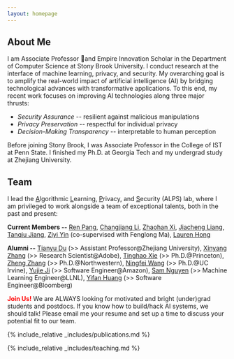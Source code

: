 ```yaml
---
layout: homepage
---
```


## About Me

I am Associate Professor and Empire Innovation Scholar in the Department of Computer Science at Stony Brook University. I conduct research at the interface of machine learning, privacy, and security. My overarching goal is to amplify the real-world impact of artificial intelligence (AI) by bridging technological advances with transformative applications. To this end, my recent work focuses on improving AI technologies along three major thrusts:

* *Security Assurance* -- resilient against malicious manipulations
* *Privacy Preservation* -- respectful for individual privacy
* *Decision-Making Transparency* -- interpretable to human perception

Before joining Stony Brook, I was Associate Professor in the College of IST at Penn State. I finished my Ph.D. at Georgia Tech and my undergrad study at Zhejiang University.

<!-- ## News



- <label class="paper_label_style">Editorship</label> Ting is assigned the associate editor of ACM Transactions on Intelligent Systems and Technology.
- <label class="info_label_style">Award</label>  [AutoML in the Wild](https://dl.acm.org/doi/abs/10.1145/3544548.3581082) received the CHI'23 Best Paper Honorable Mention.
- <label class="fund_label_style">Grant</label> NSF award to support our research on <a href="https://www.nsf.gov/awardsearch/showAward?AWD_ID=2212323">the Security Risks of AutoML</a>. Thank you, NSF!
- <label class="info_label_style">Award</label> [Android App Analysis](https://dl.acm.org/doi/10.1145/3533767.3534410) received the ACM SIGSOFT Distinguished Paper award! -->

## Team

I lead the <ins>A</ins>lgorithmic <ins>L</ins>earning, <ins>P</ins>rivacy, and <ins>S</ins>ecurity (ALPS) lab, where I am privileged to work alongside a team of exceptional talents, both in the past and present:

**Current Members --** [Ren Pang](https://ain-soph.github.io/), [Changjiang Li](https://ist.psu.edu/directory/cbl5583), [Zhaohan Xi](https://ist.psu.edu/directory/zxx5113), [Jiacheng Liang](https://ist.psu.edu/directory/jkl6486), [Tanqiu Jiang](https://tanqiujiang.github.io/), [Ziyi Yin](https://ist.psu.edu/directory/zmy5171) (co-supervised with Fenglong Ma), [Lauren Hong]()


**Alumni --** [Tianyu Du](https://tydusky.github.io/) (>> Assistant Professor@Zhejiang University), [Xinyang Zhang](https://www.linkedin.com/in/xinyang-zhang-4580b8b7) (>> Research Scientist@Adobe), [Tinghao Xie](https://tinghaoxie.com/) (>> Ph.D.@Princeton), [Zheng Zhang](https://secantzhang.github.io) (>> Ph.D.@Northwestern), [Ningfei Wang](https://www.linkedin.com/in/ningfei-wang-569a91156) (>> Ph.D.@UC Irvine), [Yujie Ji](https://www.linkedin.com/in/yujie-ji-27484793) (>> Software Engineer@Amazon), [Sam Nguyen](https://www.linkedin.com/in/chanhnp) (>> Machine Learning Engineer@LLNL), [Yifan Huang](https://www.linkedin.com/in/yifan-huang-303928156) (>> Software Engineer@Bloomberg)


**<font color="Red">Join Us!</font>**  We are ALWAYS looking for motivated and bright (under)grad students and postdocs. If you know how to build/hack AI systems, we should talk! Please email me your resume and set up a time to discuss your potential fit to our team.


{% include_relative _includes/publications.md %}

{% include_relative _includes/teaching.md %}

<!-- {% include_relative _includes/services.md %} -->
